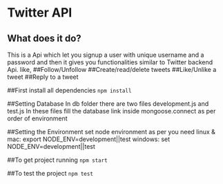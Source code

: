 # Twitter API

## What does it do?
This is a Api which let you signup a user with unique username and a password and then it gives you functionalities similar to Twitter backend Api. like,
##Follow/Unfollow
##Create/read/delete tweets
##Like/Unlike a tweet
##Reply to a tweet


##First install all dependencies 
`npm install`

##Setting Database
In db folder there are two files development.js and test.js In these files fill the database link inside mongoose.connect as per order of environment

##Setting the Environment
set node environment as per you need 
linux & mac: export NODE_ENV=development||test
windows: set NODE_ENV=development||test

##To get project running
`npm start`

##To test the project 
`npm test`
